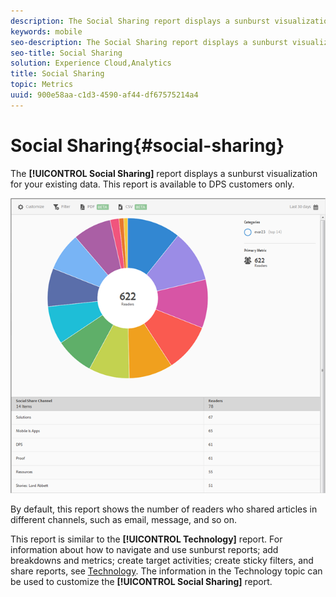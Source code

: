 ```yaml
---
description: The Social Sharing report displays a sunburst visualization for your existing data. This report is available to Digital Publishing Suites (DPS) customers only.
keywords: mobile
seo-description: The Social Sharing report displays a sunburst visualization for your existing data. This report is available to Digital Publishing Suites (DPS) customers only.
seo-title: Social Sharing
solution: Experience Cloud,Analytics
title: Social Sharing
topic: Metrics
uuid: 900e58aa-c1d3-4590-af44-df67575214a4
---
```


# Social Sharing{#social-sharing}

The **[!UICONTROL Social Sharing]** report displays a sunburst visualization for your existing data. This report is available to DPS customers only.

 ![](assets/dps_social_share.png)

By default, this report shows the number of readers who shared articles in different channels, such as email, message, and so on.

This report is similar to the **[!UICONTROL Technology]** report. For information about how to navigate and use sunburst reports; add breakdowns and metrics; create target activities; create sticky filters, and share reports, see [Technology](/help/using/usage/reports-technology.md). The information in the Technology topic can be used to customize the **[!UICONTROL Social Sharing]** report. 
